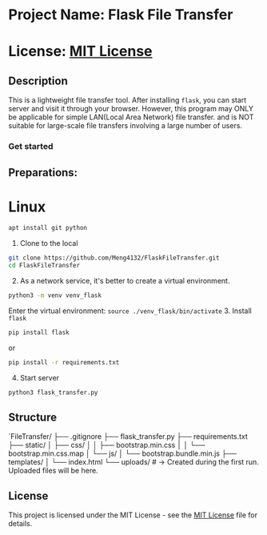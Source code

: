 # Project Name: Flask File Transfer
# License: [MIT License](LICENSE)
## Description
This is a lightweight file transfer tool. After installing `flask`, you can start server and visit it through your browser.
However, this program may ONLY be applicable for simple LAN(Local Area Network) file transfer. and is NOT suitable for large-scale file transfers involving a large number of users.

### Get started
## Preparations:

# Linux
```bash
apt install git python
```

1. Clone to the local
```bash
git clone https://github.com/Meng4132/FlaskFileTransfer.git
cd FlaskFileTransfer
```
2. As a network service, it's better to create a virtual environment.
```bash
python3 -m venv venv_flask
```
Enter the virtual environment:
`source ./venv_flask/bin/activate`
3. Install `flask`
```bash
pip install flask
```
or
```bash
pip install -r requirements.txt
```
4. Start server
```bash
python3 flask_transfer.py
```

## Structure
`FileTransfer/
├── .gitignore
├── flask_transfer.py
├── requirements.txt
├── static/
│   ├── css/
│   │   ├── bootstrap.min.css
│   │   └── bootstrap.min.css.map
│   └── js/
│       └── bootstrap.bundle.min.js
├── templates/
│   └── index.html
└── uploads/ # ->  Created during the first run. Uploaded files will be here.

## License
This project is licensed under the MIT License - see the [MIT License](LICENSE) file for details.
